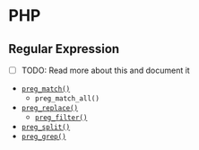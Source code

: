 # PHP
## Regular Expression
- [ ] TODO: Read more about this and document it
- [`preg_match()`](reg-match.php)
    - `preg_match_all()`
- [`preg_replace()`](reg-replace.php)
    - [`preg_filter()`](reg-replace.php)
- [`preg_split()`](reg-split.php)
- [`preg_grep()`](reg-grep.php)
